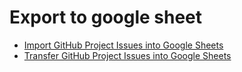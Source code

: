 # Export to google sheet 


- [Import GitHub Project Issues into Google Sheets](https://github.com/marketplace/actions/import-github-project-issues-into-google-sheets)
- [Transfer GitHub Project Issues into Google Sheets](https://github.com/marketplace/actions/transfer-github-project-issues-into-google-sheets)